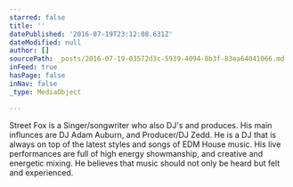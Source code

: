 ```yaml
---
starred: false
title: ''
datePublished: '2016-07-19T23:12:08.631Z'
dateModified: null
author: []
sourcePath: _posts/2016-07-19-03572d3c-5939-4094-8b3f-83ea64041066.md
inFeed: true
hasPage: false
inNav: false
_type: MediaObject

---
```

Street Fox is a Singer/songwriter who also DJ's and produces. His main influnces are DJ Adam Auburn, and Producer/DJ Zedd. He is a DJ that is always on top of the latest styles and songs of EDM House music. His live performances are full of high energy showmanship, and creative and energetic mixing. He believes that music should not only be heard but felt and experienced.